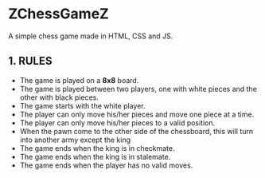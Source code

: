 # ZChessGameZ
A simple chess game made in HTML, CSS and JS.
## 1. RULES
- The game is played on a **8x8** board.
- The game is played between two players, one with white pieces and the other with black pieces.
- The game starts with the white player.
- The player can only move his/her pieces and move one piece at a time.
- The player can only move his/her pieces to a valid position.
- When the pawn come to the other side of the chessboard, this will turn into another army except the king
- The game ends when the king is in checkmate.
- The game ends when the king is in stalemate.
- The game ends when the player has no valid moves.
